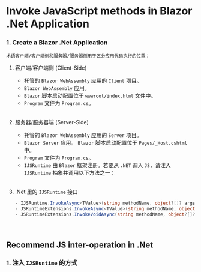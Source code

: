 # Invoke JavaScript methods in Blazor .Net Application

### 1. Create a Blazor .Net Application

    术语客户端/客户端侧和服务器/服务器侧用于区分应用代码执行的位置：

1. 客户端/客户端侧 (Client-Side)
    - 托管的 `Blazor WebAssembly` 应用的 `Client` 项目。
    - `Blazor WebAssembly` 应用。
    - `Blazor` 脚本启动配置位于 `wwwroot/index.html` 文件中。
    - `Program` 文件为 `Program.cs`。
    </br>
2. 服务器/服务器端 (Server-Side)
    - 托管的 `Blazor WebAssembly` 应用的 `Server` 项目。
    - `Blazor Server` 应用。 `Blazor` 脚本启动配置位于 `Pages/_Host.cshtml` 中。
    - `Program` 文件为 `Program.cs`。
    - `IJSRuntime` 由 `Blazor` 框架注册。若要从 `.NET` 调入 `JS`，请注入 `IJSRuntime` 抽象并调用以下方法之一：
    </br>
3. .Net 里的 `IJSRuntime` 接口

    ```csharp
    - IJSRuntime.InvokeAsync<TValue>(string methodName, object?[]? args)
    - JSRuntimeExtensions.InvokeAsync<TValue>(string methodName, object?[]? args)
    - JSRuntimeExtensions.InvokeVoidAsync(string methodName, object?[]? args)
    ```

    </br>

## Recommend JS inter-operation in .Net

### 1. 注入 `IJSRuntime` 的方式
